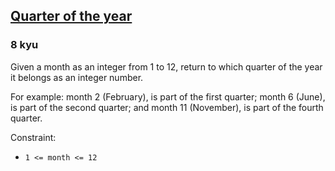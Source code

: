 <h2><a href=https://www.codewars.com/kata/5ce9c1000bab0b001134f5af/train/python target="_blank">Quarter of the year</a></h2><h3>8 kyu</h3><p>Given a month as an integer from 1 to 12, return to which quarter of the year it belongs as an integer number.</p><p>For example: month 2 (February), is part of the first quarter; month 6 (June), is part of the second quarter; and month 11 (November), is part of the fourth quarter.</p><p>Constraint:</p><ul><li><code>1 &lt;= month &lt;= 12</code></li></ul>